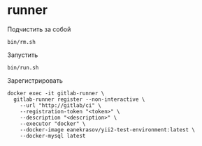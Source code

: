 

runner
======

Подчистить за собой
    
    bin/rm.sh

Запустить

    bin/run.sh


Зарегистрировать

    docker exec -it gitlab-runner \
      gitlab-runner register --non-interactive \
        --url "http://gitlab/ci" \
        --registration-token "<token>" \
        --description "<description>" \
        --executor "docker" \
        --docker-image eanekrasov/yii2-test-environment:latest \
        --docker-mysql latest
